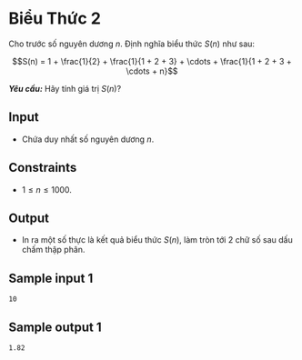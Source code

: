 # Biểu Thức 2

Cho trước số nguyên dương $n$. Định nghĩa biểu thức $S(n)$ như sau:

$$S(n) = 1 + \frac{1}{2} + \frac{1}{1 + 2 + 3} + \cdots + \frac{1}{1 + 2 + 3 + \cdots + n}$$

***Yêu cầu:*** Hãy tính giá trị $S(n)?$

## Input

- Chứa duy nhất số nguyên dương $n$.

## Constraints

- $1 \le n \le 1000$.

## Output

- In ra một số thực là kết quả biểu thức $S(n),$ làm tròn tới $2$ chữ số sau dấu chấm thập phân.


## Sample input 1

```
10
```

## Sample output 1

```
1.82
```

